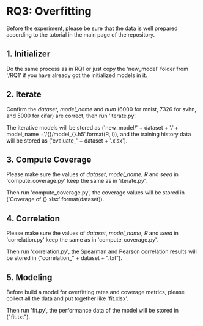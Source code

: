 # RQ3: Overfitting
Before the experiment, please be sure that the data is well prepared according to the tutorial in the main page of the repository.

## 1. Initializer
Do the same process as in RQ1 or just copy the 'new_model' folder from '/RQ1' if you have already got the initialized models in it.

## 2. Iterate
Confirm the *dataset*, *model_name* and *num* (6000 for mnist, 7326 for svhn, and 5000 for cifar) are correct, then run 'iterate.py'.

The iterative models will be stored as ('new_model/' + dataset + '/'+ model_name +'/{}/model_{}.h5'.format(R, i)), 
and the training history data will be stored as ('evaluate_' + dataset + '.xlsx').

## 3. Compute Coverage
Please make sure the values of *dataset*, *model_name*, *R* and *seed* in 'compute_coverage.py' keep the same as in 'iterate.py'. 

Then run 'compute_coverage.py', the coverage values will be stored in ('Coverage of {}.xlsx'.format(dataset)).

## 4. Correlation
Please make sure the values of *dataset*, *model_name*, *R* and *seed* in 'correlation.py' keep the same as in 'compute_coverage.py'. 

Then run 'correlation.py', the Spearman and Pearson correlation results will be stored in ("correlation_" + dataset + ".txt").

## 5. Modeling
Before build a model for overfitting rates and coverage metrics, please collect all the data and put together like 'fit.xlsx'. 

Then run 'fit.py', the performance data of the model will be stored in ("fit.txt").
